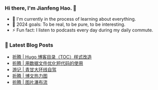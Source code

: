 ### Hi there, I'm Jianfeng Hao. 👋

- 🌱 I'm currently in the process of learning about everything.
- 🥅 2024 goals: To be real, to be pure, to be interesting.
- ⚡ Fun fact: I listen to podcasts every day during my daily commute.

### 📕 Latest Blog Posts
<!-- BLOG-POST-LIST:START -->
- [折腾 | Hugo 博客目录（TOC）样式改造](https://philohao.com/2025/09/20250915/)
- [折腾 | 用数据文件优化短代码的使用](https://philohao.com/2025/08/20250828/)
- [游记 | 青甘大环线自驾](https://philohao.com/2025/07/20250705/)
- [折腾 | 博文热力图](https://philohao.com/2024/01/20240110/)
- [折腾 | 图片瀑布流](https://philohao.com/2024/01/20240107/)
<!-- BLOG-POST-LIST:END -->
